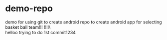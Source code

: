 # demo-repo
demo for using git to create android repo
to create android app for selecting basket ball team!!!
!!!!\\\
helloo trying to do 1st commit1234
